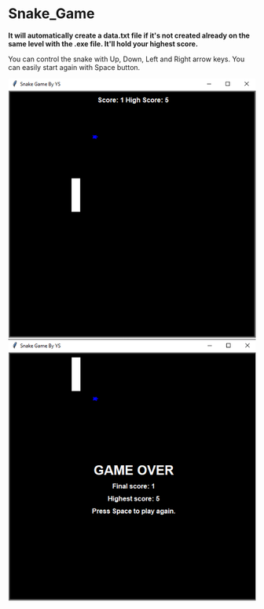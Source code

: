 # Snake_Game

**It will automatically create a data.txt file if it's not created already on the same level with the .exe file. It'll hold your highest score.**

You can control the snake with Up, Down, Left and Right arrow keys. 
You can easily start again with Space button. 

![alt text](https://github.com/surucuyigit/Snake_Game/blob/main/game.png)
![alt text](https://github.com/surucuyigit/Snake_Game/blob/main/game_over.png)
